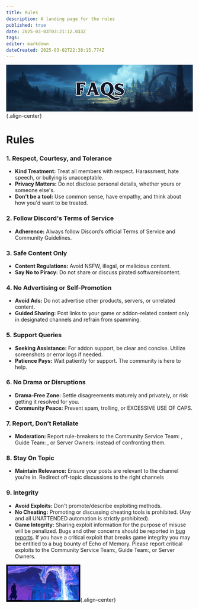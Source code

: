 ```yaml
---
title: Rules
description: A landing page for the rules
published: true
date: 2025-03-03T03:21:12.033Z
tags: 
editor: markdown
dateCreated: 2025-03-02T22:38:15.774Z
---
```


![faqsbanner.png](/faqsbanner.png){.align-center}

# **Rules**

### **1. Respect, Courtesy, and Tolerance**
- **Kind Treatment:** Treat all members with respect. Harassment, hate speech, or bullying is unacceptable.
- **Privacy Matters:** Do not disclose personal details, whether yours or someone else's.
- **Don't be a tool:** Use common sense, have empathy, and think about how you'd want to be treated.

### **2. Follow Discord's Terms of Service**
- **Adherence:** Always follow Discord’s official Terms of Service and Community Guidelines.

### **3. Safe Content Only**
- **Content Regulations:** Avoid NSFW, illegal, or malicious content.
- **Say No to Piracy:** Do not share or discuss pirated software/content.

### **4. No Advertising or Self-Promotion**
- **Avoid Ads:** Do not advertise other products, servers, or unrelated content.
- **Guided Sharing:** Post links to your game or addon-related content only in designated channels and refrain from spamming.

### **5. Support Queries**
- **Seeking Assistance:** For addon support, be clear and concise. Utilize screenshots or error logs if needed.
- **Patience Pays:** Wait patiently for support. The community is here to help.

### **6. No Drama or Disruptions**
- **Drama-Free Zone:** Settle disagreements maturely and privately, or risk getting it resolved for you.
- **Community Peace:** Prevent spam, trolling, or EXCESSIVE USE OF CAPS.

### **7. Report, Don’t Retaliate**
- **Moderation:** Report rule-breakers to the Community Service Team: , Guide Team: , or Server Owners: instead of confronting them.

### **8. Stay On Topic**
- **Maintain Relevance:** Ensure your posts are relevant to the channel you're in. Redirect off-topic discussions to the right channels 

### **9. Integrity**
- **Avoid Exploits:** Don't promote/describe exploiting methods.
- **No Cheating:** Promoting or discussing cheating tools is prohibited. (Any and all UNATTENDED automation is strictly prohibited).
- **Game Integrity:** Sharing exploit information for the purpose of misuse will be penalized. Bugs and other concerns should be reported in [bug reports](https://discord.com/channels/1204418766318862356/1301933112430825575). If you have a critical exploit that breaks game integrity you may be entitled to a bug bounty of Echo of Memory. Please report critical exploits to the Community Service Team:, Guide Team:, or Server Owners.

![thjpagebreak2.png](/thjpagebreak2.png){.align-center}